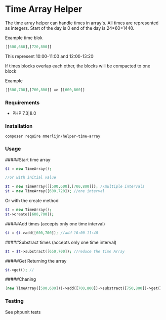 # Time Array Helper

The time array helper can handle times in array's. All times are represented as integers. Start of the day is 0 end of the day is 24*60=1440.

Example time blok
```php
[[600,660],[720,800]]
```
This represent 10:00-11:00 and 12:00-13:20

If times blocks overlap each other, the blocks will be compacted to one block

Example
```php
[[600,700],[700,800]] => [[600,800]]
```

### Requirements

- PHP 7.3|8.0

### Installation

```
composer require mmerlijn/helper-time-array
```

### Usage

#####Start time array
```php
$t = new TimeArray();

//or with initial value

$t = new TimeArray([[500,600],[700,800]]); //multiple intervals
$t = new TimeArray([600,720]); //one interval
```
Or with the create method
```php
$t = new TimeArray();
$t->create([600,700]);
```

#####Add times (accepts only one time interval)
```php
$t = $t->add([600,700]); //add 10:00-11:40 
```

#####Substract times  (accepts only one time interval)
```php
$t = $t->substract([650,700]); //reduce the time Array
```

#####Get
Returning the array
```php
$t->get(); //
 ```

#####Chaning
```php
(new TimeArray([500,600]))->add([700,800])->substract([750,800])->get();
```

### Testing

See phpunit tests
